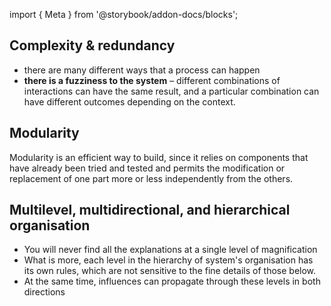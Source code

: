 import { Meta } from '@storybook/addon-docs/blocks';

<Meta title="Foundations/Principles" />

## Complexity & redundancy

- there are many different ways that a process can happen
- **there is a fuzziness to the system** – different combinations of interactions can have the same result, and a particular combination can have different outcomes depending on the context.

## Modularity

Modularity is an efficient way to build, since it relies on components that have already been tried and tested and permits the modification or replacement of one part more or less independently from the others.

## Multilevel, multidirectional, and hierarchical organisation

- You will never find all the explanations at a single level of magnification
- What is more, each level in the hierarchy of system's organisation has its own rules, which are not sensitive to the fine details of those below.
- At the same time, influences can propagate through these levels in both directions

<!-- ## Combinatorial logic -->


